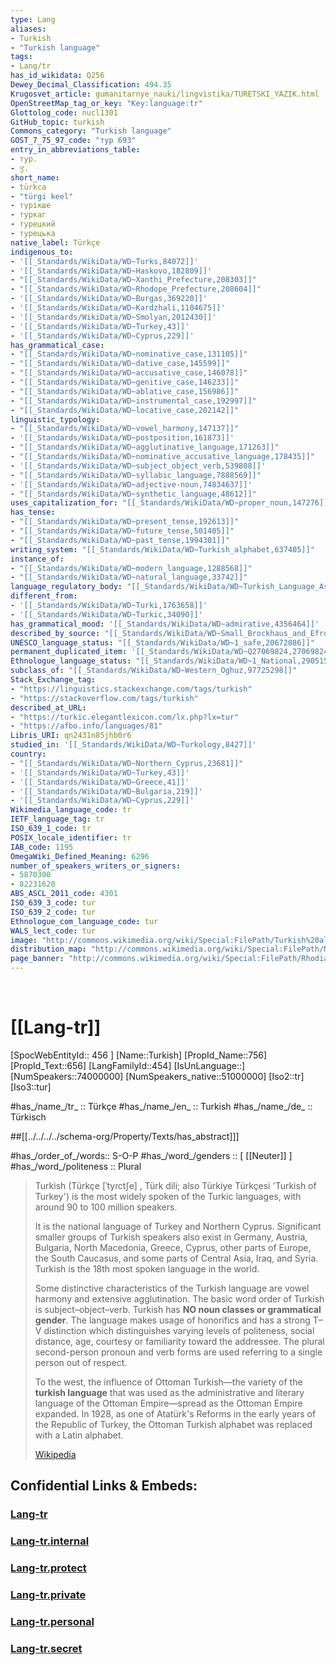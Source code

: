 ```yaml
---
type: Lang
aliases:
- Turkish
- "Turkish language"
tags:
- Lang/tr
has_id_wikidata: Q256
Dewey_Decimal_Classification: 494.35
Krugosvet_article: gumanitarnye_nauki/lingvistika/TURETSKI_YAZIK.html
OpenStreetMap_tag_or_key: "Key:language:tr"
Glottolog_code: nucl1301
GitHub_topic: turkish
Commons_category: "Turkish language"
GOST_7_75_97_code: "тур 693"
entry_in_abbreviations_table:
- тур.
- ਤੁ.
short_name:
- türkcə
- "türgi keel"
- түрікше
- туркаг
- турецкий
- турецька
native_label: Türkçe
indigenous_to:
- '[[_Standards/WikiData/WD~Turks,84072]]'
- '[[_Standards/WikiData/WD~Haskovo,182809]]'
- "[[_Standards/WikiData/WD~Xanthi_Prefecture,208303]]"
- "[[_Standards/WikiData/WD~Rhodope_Prefecture,208604]]"
- '[[_Standards/WikiData/WD~Burgas,369220]]'
- '[[_Standards/WikiData/WD~Kardzhali,1104675]]'
- '[[_Standards/WikiData/WD~Smolyan,2012430]]'
- '[[_Standards/WikiData/WD~Turkey,43]]'
- '[[_Standards/WikiData/WD~Cyprus,229]]'
has_grammatical_case:
- "[[_Standards/WikiData/WD~nominative_case,131105]]"
- "[[_Standards/WikiData/WD~dative_case,145599]]"
- "[[_Standards/WikiData/WD~accusative_case,146078]]"
- "[[_Standards/WikiData/WD~genitive_case,146233]]"
- "[[_Standards/WikiData/WD~ablative_case,156986]]"
- "[[_Standards/WikiData/WD~instrumental_case,192997]]"
- "[[_Standards/WikiData/WD~locative_case,202142]]"
linguistic_typology:
- "[[_Standards/WikiData/WD~vowel_harmony,147137]]"
- '[[_Standards/WikiData/WD~postposition,161873]]'
- "[[_Standards/WikiData/WD~agglutinative_language,171263]]"
- "[[_Standards/WikiData/WD~nominative_accusative_language,178435]]"
- '[[_Standards/WikiData/WD~subject_object_verb,539808]]'
- "[[_Standards/WikiData/WD~syllabic_language,7888569]]"
- '[[_Standards/WikiData/WD~adjective-noun,74834637]]'
- "[[_Standards/WikiData/WD~synthetic_language,48612]]"
uses_capitalization_for: "[[_Standards/WikiData/WD~proper_noun,147276]]"
has_tense:
- "[[_Standards/WikiData/WD~present_tense,192613]]"
- "[[_Standards/WikiData/WD~future_tense,501405]]"
- "[[_Standards/WikiData/WD~past_tense,1994301]]"
writing_system: "[[_Standards/WikiData/WD~Turkish_alphabet,637405]]"
instance_of:
- "[[_Standards/WikiData/WD~modern_language,1288568]]"
- "[[_Standards/WikiData/WD~natural_language,33742]]"
language_regulatory_body: "[[_Standards/WikiData/WD~Turkish_Language_Association,1569712]]"
different_from:
- '[[_Standards/WikiData/WD~Turki,1763658]]'
- '[[_Standards/WikiData/WD~Turkic,34090]]'
has_grammatical_mood: '[[_Standards/WikiData/WD~admirative,4356464]]'
described_by_source: "[[_Standards/WikiData/WD~Small_Brockhaus_and_Efron_Encyclopedic_Dictionary,19180675]]"
UNESCO_language_status: "[[_Standards/WikiData/WD~1_safe,20672086]]"
permanent_duplicated_item: '[[_Standards/WikiData/WD~Q27069824,27069824]]'
Ethnologue_language_status: "[[_Standards/WikiData/WD~1_National,29051546]]"
subclass_of: "[[_Standards/WikiData/WD~Western_Oghuz,97725298]]"
Stack_Exchange_tag:
- "https://linguistics.stackexchange.com/tags/turkish"
- "https://stackoverflow.com/tags/turkish"
described_at_URL:
- "https://turkic.elegantlexicon.com/lx.php?lx=tur"
- "https://afbo.info/languages/81"
Libris_URI: qn2431n85jhb0r6
studied_in: '[[_Standards/WikiData/WD~Turkology,8427]]'
country:
- "[[_Standards/WikiData/WD~Northern_Cyprus,23681]]"
- '[[_Standards/WikiData/WD~Turkey,43]]'
- '[[_Standards/WikiData/WD~Greece,41]]'
- '[[_Standards/WikiData/WD~Bulgaria,219]]'
- '[[_Standards/WikiData/WD~Cyprus,229]]'
Wikimedia_language_code: tr
IETF_language_tag: tr
ISO_639_1_code: tr
POSIX_locale_identifier: tr
IAB_code: 1195
OmegaWiki_Defined_Meaning: 6296
number_of_speakers_writers_or_signers:
- 5870300
- 82231620
ABS_ASCL_2011_code: 4301
ISO_639_3_code: tur
ISO_639_2_code: tur
Ethnologue_com_language_code: tur
WALS_lect_code: tur
image: "http://commons.wikimedia.org/wiki/Special:FilePath/Turkish%20alphabet.svg"
distribution_map: "http://commons.wikimedia.org/wiki/Special:FilePath/Map%20of%20Turkish%20Language.svg"
page_banner: "http://commons.wikimedia.org/wiki/Special:FilePath/Rhodiapolis%20%28Turkey%29%20banner%20Ruins%20of%20ancient%20city.jpg"
---
```


﻿
 # [[Lang-tr]] 

[SpocWebEntityId:: 456 ]
[Name::Turkish]
[PropId_Name::756]
[PropId_Text::656]
[LangFamilyId::454]
[IsUnLanguage::]
[NumSpeakers::74000000]
[NumSpeakers_native::51000000]
[Iso2::tr]
[Iso3::tur]

#has_/name_/tr_ :: Türkçe 
#has_/name_/en_ :: Turkish 
#has_/name_/de_ :: Türkisch   


##[[../../../../schema-org/Property/Texts/has_abstract]]] 

#has_/order_of_/words:: S-O-P 
#has_/word_/genders :: [ [[Neuter]] ] 
#has_/word_/politeness :: Plural 

> Turkish (Türkçe [ˈtyɾctʃe] , Türk dili; also Türkiye Türkçesi 'Turkish of Turkey') is 
> the most widely spoken of the Turkic languages, with around 90 to 100 million speakers. 
> 
> It is the national language of Turkey and Northern Cyprus. 
> Significant smaller groups of Turkish speakers also exist in Germany, Austria, Bulgaria, North Macedonia, 
> Greece, Cyprus, other parts of Europe, the South Caucasus, and some parts of Central Asia, Iraq, and Syria. 
> Turkish is the 18th most spoken language in the world.
>
> Some distinctive characteristics of the Turkish language are vowel harmony and extensive agglutination. 
> The basic word order of Turkish is subject–object–verb. 
> Turkish has __NO noun classes or grammatical gender__. 
> The language makes usage of honorifics and has a strong T–V distinction which distinguishes varying 
> levels of politeness, social distance, age, courtesy or familiarity toward the addressee. 
> The plural second-person pronoun and verb forms are used referring to a single person out of respect.
>
> To the west, the influence of Ottoman Turkish—the variety of the **turkish language** that was used as the 
> administrative and literary language of the Ottoman Empire—spread as the Ottoman Empire expanded. 
> In 1928, as one of Atatürk's Reforms in the early years of the Republic of Turkey, 
> the Ottoman Turkish alphabet was replaced with a Latin alphabet.
>
> [Wikipedia](https://en.wikipedia.org/wiki/Turkish%20language)

## Confidential Links & Embeds: 

### [Lang-tr](/_public/Language/Lang~Family/LangFamily-Turkic/Lang-tr.md) 

### [Lang-tr.internal](/_internal/Language/Lang~Family/LangFamily-Turkic/Lang-tr.internal.md) 

### [Lang-tr.protect](/_protect/Language/Lang~Family/LangFamily-Turkic/Lang-tr.protect.md) 

### [Lang-tr.private](/_private/Language/Lang~Family/LangFamily-Turkic/Lang-tr.private.md) 

### [Lang-tr.personal](/_personal/Language/Lang~Family/LangFamily-Turkic/Lang-tr.personal.md) 

### [Lang-tr.secret](/_secret/Language/Lang~Family/LangFamily-Turkic/Lang-tr.secret.md) 
